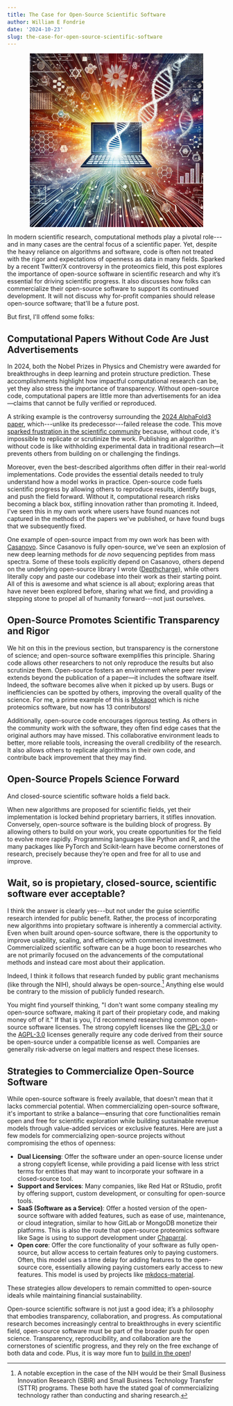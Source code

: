 ```yaml
---
title: The Case for Open-Source Scientific Software
author: William E Fondrie
date: '2024-10-23'
slug: the-case-for-open-source-scientific-software
---
```


<img src="cover.webp" alt="alt" style="max-width: 400px; display: block; margin-left: auto; margin-right: auto;">

In modern scientific research, computational methods play a pivotal role---and in many cases are the central focus of a scientific paper.
Yet, despite the heavy reliance on algorithms and software, code is often not treated with the rigor and expectations of openness as data in many fields.
Sparked by a recent Twitter/X controversy in the proteomics field, this post explores the importance of open-source software in scientific research and why it’s essential for driving scientific progress.
It also discusses how folks can commercialize their open-source software to support its continued development.
It will not discuss why for-profit companies should release open-source software; that'll be a future post.

But first, I'll offend some folks:

## Computational Papers Without Code Are Just Advertisements

In 2024, both the Nobel Prizes in Physics and Chemistry were awarded for breakthroughs in deep learning and protein structure prediction. 
These accomplishments highlight how impactful computational research can be, yet they also stress the importance of transparency.
Without open-source code, computational papers are little more than advertisements for an idea—claims that cannot be fully verified or reproduced.

A striking example is the controversy surrounding the [2024 AlphaFold3 paper](https://doi.org/10.1038/s41586-024-07487-w), which---unlike its predecessor---failed release the code. 
This move [sparked frustration in the scientific community](https://www.nature.com/articles/d41586-024-01463-0) because, without code, it's impossible to replicate or scrutinize the work. 
Publishing an algorithm without code is like withholding experimental data in traditional research—it prevents others from building on or challenging the findings.

Moreover, even the best-described algorithms often differ in their real-world implementations. 
Code provides the essential details needed to truly understand how a model works in practice. 
Open-source code fuels scientific progress by allowing others to reproduce results, identify bugs, and push the field forward. 
Without it, computational research risks becoming a black box, stifling innovation rather than promoting it.
Indeed, I've seen this in my own work where users have found nuances not captured in the methods of the papers we've published, or have found bugs that we subsequently fixed. 

One example of open-source impact from my own work has been with [Casanovo](https://github.com/Noble-Lab/casanovo).
Since Casanovo is fully open-source, we've seen an explosion of new deep learning methods for *de novo* sequencing peptides from mass spectra.
Some of these tools explicitly depend on Casanovo, others depend on the underlying open-source library I wrote ([Depthcharge](https://github.com/wfondrie/depthcharge)), while others literally copy and paste our codebase into their work as their starting point. 
All of this is awesome and what science is all about; exploring areas that have never been explored before, sharing what we find, and providing a stepping stone to propel all of humanity forward---not just ourselves.

## Open-Source Promotes Scientific Transparency and Rigor

We hit on this in the previous section, but transparency is the cornerstone of science; and open-source software exemplifies this principle.
Sharing code allows other researchers to not only reproduce the results but also scrutinize them.
Open-source fosters an environment where peer review extends beyond the publication of a paper—it includes the software itself.
Indeed, the software becomes alive when it picked up by users.
Bugs or inefficiencies can be spotted by others, improving the overall quality of the science.
For me, a prime example of this is [Mokapot](https://github.com/wfondrie/mokapot/) which is niche proteomics software, but now has 13 contributors!

Additionally, open-source code encourages rigorous testing.
As others in the community work with the software, they often find edge cases that the original authors may have missed.
This collaborative environment leads to better, more reliable tools, increasing the overall credibility of the research.
It also allows others to replicate algorithms in their own code, and contribute back improvement that they may find.

## Open-Source Propels Science Forward

And closed-source scientific software holds a field back.

When new algorithms are proposed for scientific fields, yet their implementation is locked behind proprietary barriers, it stifles innovation.
Conversely, open-source software is the building block of progress.
By allowing others to build on your work, you create opportunities for the field to evolve more rapidly.
Programming languages like Python and R, and the many packages like PyTorch and Scikit-learn have become cornerstones of research, precisely because they’re open and free for all to use and improve.

## Wait, so is propietary, closed-source, scientific software ever acceptable?

I think the answer is clearly yes---but not under the guise scientific research intended for public benefit.
Rather, the process of incorporating new algorithms into propietary software is inherently a commercial activity.
Even when built around open-source software, there is the opportunity to improve usability, scaling, and efficiency with commercial investment.
Commercialized scientific software can be a huge boon to researches who are not primarily focused on the advancements of the computational methods and instead care most about their application.

Indeed, I think it follows that research funded by public grant mechanisms (like through the NIH), should always be open-source.[^1] 
Anything else would be contrary to the mission of publicly funded research.

[^1]: A notable exception in the case of the NIH would be their Small Business Innovation Research (SBIR) and Small Business Technology Transfer (STTR) programs. 
    These both have the stated goal of commercializing technology rather than conducting and sharing research.

You might find yourself thinking, "I don't want some company stealing my open-source software, making it part of their propietary code, and making money off of it." 
If that is you, I'd recommend researching common open-source software licenses. 
The strong copyleft licenses like the [GPL-3.0](https://www.gnu.org/licenses/gpl-3.0.html) or the [AGPL-3.0](https://www.gnu.org/licenses/agpl-3.0.en.html) licenses generally require any code derived from their source be open-source under a compatible license as well.
Companies are generally risk-adverse on legal matters and respect these licenses.


## Strategies to Commercialize Open-Source Software

While open-source software is freely available, that doesn’t mean that it lacks commercial potential.
When commercializing open-source software, it's important to strike a balance—ensuring that core functionalities remain open and free for scientific exploration while building sustainable revenue models through value-added services or exclusive features.
Here are just a few models for commercializing open-source projects without compromising the ethos of openness:

- **Dual Licensing**: Offer the software under an open-source license under a strong copyleft license, while providing a paid license with less strict terms for entities that may want to incorporate your software in a closed-source tool.
- **Support and Services**: Many companies, like Red Hat or RStudio, profit by offering support, custom development, or consulting for open-source tools.
- **SaaS (Software as a Service)**: Offer a hosted version of the open-source software with added features, such as ease of use, maintenance, or cloud integration, similar to how GitLab or MongoDB monetize their platforms.
  This is also the route that open-source proteomics software like Sage is using to support development under [Chaparral](https://www.chaparral.ai/).
- **Open core**: Offer the core functionality of your software as fully open-source, but allow access to certain features only to paying customers. Often, this model uses a time delay for adding features to the open-source core, essentially allowing paying customers early access to new features. This model is used by projects like [mkdocs-material](https://github.com/squidfunk/mkdocs-material).

These strategies allow developers to remain committed to open-source ideals while maintaining financial sustainability.

Open-source scientific software is not just a good idea; it’s a philosophy that embodies transparency, collaboration, and progress.
As computational research becomes increasingly central to breakthroughs in every scientific field, open-source software must be part of the broader push for open science. 
Transparency, reproducibility, and collaboration are the cornerstones of scientific progress, and they rely on the free exchange of both data and code.
Plus, it is way more fun to [build in the open](https://youtu.be/th79W4rv67g?si=jo6P2GVu3AwZVjvl)!

